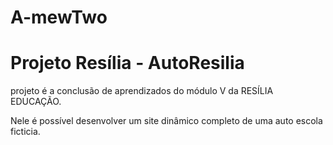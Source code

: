 # A-mewTwo

<h1>Projeto Resília - AutoResilia</h1>
<p> projeto é a conclusão de aprendizados do módulo V da RESÍLIA EDUCAÇÃO.</p>
<p> Nele é possível desenvolver um site dinâmico completo de uma auto escola ficticia.</p>
